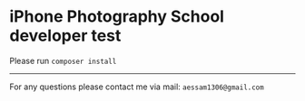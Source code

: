 # iPhone Photography School developer test

Please run `composer install`

--------

For any questions please contact me via mail: `aessam1306@gmail.com`
